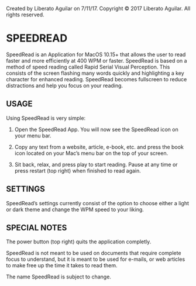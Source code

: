 Created by Liberato Aguilar on 7/11/17.
Copyright © 2017 Liberato Aguilar. All rights reserved.

# SPEEDREAD

SpeedRead is an Application for MacOS 10.15+ that allows the user to read faster and more efficiently at 400 WPM or faster. SpeedRead is based on a method of speed reading called Rapid Serial Visual Perception. This consists of the screen flashing many words quickly and highlighting a key character for enhanced reading. SpeedRead becomes fullscreen to reduce distractions and help you focus on your reading.

## USAGE

Using SpeedRead is very simple:

1. Open the SpeedRead App. You will now see the SpeedRead icon on your menu bar.

2. Copy any text from a website, article, e-book, etc. and press the book icon located on your Mac’s menu bar on the top of your screen.

3. Sit back, relax, and press play to start reading. Pause at any time or press restart (top right) when finished to read again.

## SETTINGS

SpeedRead’s settings currently consist of the option to choose either a light or dark theme and change the WPM speed to your liking.

## SPECIAL NOTES

The power button (top right) quits the application completly.

SpeedRead is not meant to be used on documents that require complete focus to understand, but it is meant to be used for e-mails, or web articles to make free up the time it takes to read them.

The name SpeedRead is subject to change.
